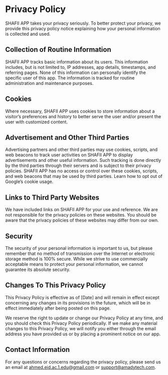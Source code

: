 # Privacy Policy
SHAFII APP takes your privacy seriously. To better protect your privacy, we provide this privacy policy notice explaining how your personal information is collected and used.

## Collection of Routine Information
SHAFII APP tracks basic information about its users. This information includes, but is not limited to, IP addresses, app details, timestamps, and referring pages. None of this information can personally identify the specific user of this app. The information is tracked for routine administration and maintenance purposes.

## Cookies
Where necessary, SHAFII APP uses cookies to store information about a visitor’s preferences and history to better serve the user and/or present the user with customized content.

## Advertisement and Other Third Parties
Advertising partners and other third parties may use cookies, scripts, and web beacons to track user activities on SHAFII APP to display advertisements and other useful information. Such tracking is done directly by the third parties through their servers and is subject to their privacy policies. SHAFII APP has no access or control over these cookies, scripts, and web beacons that may be used by third parties. Learn how to opt out of Google’s cookie usage.

## Links to Third Party Websites
We have included links on SHAFII APP for your use and reference. We are not responsible for the privacy policies on these websites. You should be aware that the privacy policies of these websites may differ from our own.

## Security
The security of your personal information is important to us, but please remember that no method of transmission over the Internet or electronic storage method is 100% secure. While we strive to use commercially acceptable means to protect your personal information, we cannot guarantee its absolute security.

## Changes To This Privacy Policy
This Privacy Policy is effective as of [Date] and will remain in effect except concerning any changes in its provisions in the future, which will be in effect immediately after being posted on this page.

We reserve the right to update or change our Privacy Policy at any time, and you should check this Privacy Policy periodically. If we make any material changes to this Privacy Policy, we will notify you either through the email address you have provided us or by placing a prominent notice on our app.

## Contact Information
For any questions or concerns regarding the privacy policy, please send us an email at ahmed.eid.ac.1.edu@gmail.com or support@amadytech.com.